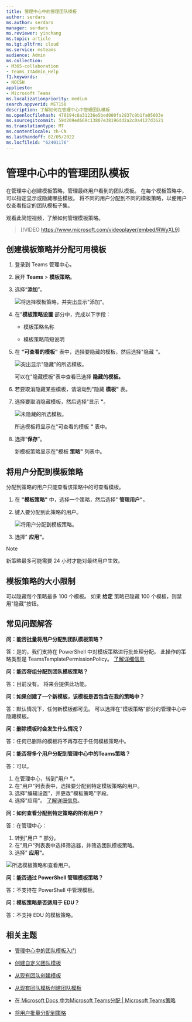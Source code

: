 ```yaml
---
title: 管理中心中的管理团队模板
author: serdars
ms.author: serdars
manager: serdars
ms.reviewer: yinchang
ms.topic: article
ms.tgt.pltfrm: cloud
ms.service: msteams
audience: Admin
ms.collection:
- M365-collaboration
- Teams_ITAdmin_Help
f1.keywords:
- NOCSH
appliesto:
- Microsoft Teams
ms.localizationpriority: medium
search.appverid: MET150
description: 了解如何在管理中心中管理团队模板
ms.openlocfilehash: 470194c8a31236e5bed000fa2837c9b1fa05003e
ms.sourcegitcommit: 59d209ed669c13807e38196dd2a2c0a4127d3621
ms.translationtype: MT
ms.contentlocale: zh-CN
ms.lasthandoff: 02/05/2022
ms.locfileid: "62401176"
---
```

# <a name="manage-team-templates-in-the-admin-center"></a>管理中心中的管理团队模板

在管理中心创建模板策略，管理最终用户看到的团队模板。 在每个模板策略中，可以指定显示或隐藏哪些模板。
将不同的用户分配到不同的模板策略，以便用户仅查看指定的团队模板子集。

观看此简短视频，了解如何管理模板策略。

> [!VIDEO https://www.microsoft.com/videoplayer/embed/RWyXL9]

## <a name="create-template-policies-and-assign-available-templates"></a>创建模板策略并分配可用模板

1. 登录到 Teams 管理中心。

2. 展开 **Teams** > **模板策略**。

3. 选择“**添加**”。

    ![将选择模板策略，并突出显示"添加"。](media/template-policies-1.png)

1. 在"**模板策略设置** 部分中，完成以下字段：

    - 模板策略名称

    - 模板策略简短说明

2. 在 **"可查看的模板"** 表中，选择要隐藏的模板，然后选择"隐藏 **"**。

    ![突出显示"隐藏"的所选模板。](media/template-policies-2.png)

    可以在"隐藏模板"表中查看已选择 **隐藏的模板。**

1. 若要取消隐藏某些模板，请滚动到"隐藏 **模板"** 表。

2. 选择要取消隐藏模板，然后选择"显示 **"**。

   ![未隐藏的所选模板。](media/template-policies-3.png)

   所选模板将显示在"可查看的模板 **"** 表中。
3. 选择“**保存**”。

   新模板策略显示在"模板 **策略"** 列表中。

## <a name="assign-users-to-the-template-policies"></a>将用户分配到模板策略

分配到策略的用户只能查看该策略中的可查看模板。

1. 在 **"模板策略"** 中，选择一个策略，然后选择" **管理用户"**。

2. 键入要分配到此策略的用户。

   ![将用户分配到模板策略。](media/template-policies-4.png)

3. 选择" **应用"**。

> [!Note]
> 新策略最多可能需要 24 小时才能对最终用户生效。

## <a name="size-limits-for-template-policies"></a>模板策略的大小限制

可以隐藏每个策略最多 100 个模板。 如果 **给定** 策略已隐藏 100 个模板，则禁用"隐藏"按钮。

## <a name="frequently-asked-questions"></a>常见问题解答

**问：能否批量将用户分配到团队模板策略？**
  
答：是的，我们支持在 PowerShell 中对模板策略进行批处理分配。 此操作的策略类型是 TeamsTemplatePermissionPolicy。 [了解详细信息](/powershell/module/teams/new-csbatchpolicyassignmentoperation)

**问：能否将组分配到团队模板策略？**

答：目前没有。 将来会提供此功能。

**问：如果创建了一个新模板，该模板是否包含在我的策略中？**

答：默认情况下，任何新模板都可见。 可以选择在"模板策略"部分的管理中心中隐藏模板。

**问：删除模板时会发生什么情况？**

答：任何已删除的模板将不再存在于任何模板策略中。

**问：能否将多个用户分配到管理中心中的Teams策略？**

答：可以。

1. 在管理中心，转到"用户 **"**。
1. 在"用户"列表表中，选择要分配到特定模板策略的用户。
1. 选择"编辑设置"，并更改"模板策略"字段。
1. 选择"应用"。 [了解详细信息](./assign-policies-users-and-groups.md#assign-a-policy-to-a-batch-of-users)。

**问：如何查看分配到特定策略的所有用户？**

答：在管理中心：

1. 转到"用户 **"** 部分。
2. 在"用户"列表表中选择筛选器，并筛选团队模板策略。
3. 选择" **应用"**。

![所选模板策略和查看用户。](media/template-policies-5.png)

**问：能否通过 PowerShell 管理模板策略？**

答：不支持在 PowerShell 中管理模板。

**问：模板策略是否适用于 EDU？**

答：不支持 EDU 的模板策略。

## <a name="related-topics"></a>相关主题

- [管理中心中的团队模板入门](./get-started-with-teams-templates-in-the-admin-console.md)

- [创建自定义团队模板](./create-a-team-template.md)

- [从现有团队创建模板](./create-template-from-existing-team.md)

- [从现有团队模板创建团队模板](./create-template-from-existing-template.md)

- [在 Microsoft Docs 中为Microsoft Teams分配 \| Microsoft Teams策略](./policy-assignment-overview.md)

- [将用户批量分配到策略](/powershell/module/teams/new-csbatchpolicyassignmentoperation)

